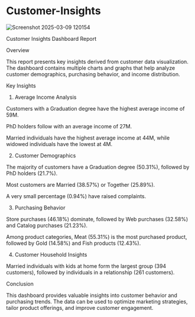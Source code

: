 # Customer-Insights



![Screenshot 2025-03-09 120154](https://github.com/user-attachments/assets/50e99651-9306-4618-a991-be861759108a)


Customer Insights Dashboard Report

Overview

This report presents key insights derived from customer data visualization. The dashboard contains multiple charts and graphs that help analyze customer demographics, purchasing behavior, and income distribution.

Key Insights

1. Average Income Analysis

Customers with a Graduation degree have the highest average income of 59M.

PhD holders follow with an average income of 27M.

Married individuals have the highest average income at 44M, while widowed individuals have the lowest at 4M.

2. Customer Demographics

The majority of customers have a Graduation degree (50.31%), followed by PhD holders (21.7%).

Most customers are Married (38.57%) or Together (25.89%).

A very small percentage (0.94%) have raised complaints.

3. Purchasing Behavior

Store purchases (46.18%) dominate, followed by Web purchases (32.58%) and Catalog purchases (21.23%).

Among product categories, Meat (55.31%) is the most purchased product, followed by Gold (14.58%) and Fish products (12.43%).

4. Customer Household Insights

Married individuals with kids at home form the largest group (394 customers), followed by individuals in a relationship (261 customers).

Conclusion

This dashboard provides valuable insights into customer behavior and purchasing trends. The data can be used to optimize marketing strategies, tailor product offerings, and improve customer engagement.


